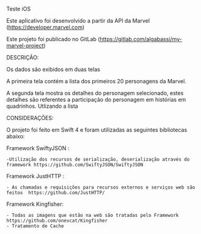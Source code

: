 
Teste iOS

Este aplicativo foi desenvolvido a partir da API da Marvel (https://developer.marvel.com) 

Este projeto foi publicado no GitLab (https://gitlab.com/algabassi/my-marvel-project)

DESCRIÇÃO: 

Os dados são exibidos em duas telas 

A primeira tela contém a lista dos primeiros 20 personagens da Marvel.

A segunda tela mostra os detalhes do personagem selecionado, estes detalhes são referentes a participação do personagem em histórias em quadrinhos. Utlizando a lista <comic>


CONSIDERAÇÕES: 

O projeto foi feito em Swift  4 e  foram utilizadas as seguintes bibliotecas abaixo:  

Framework  SwiftyJSON :

    -Utilização dos recursos de serialização, deserialização através do framework https://github.com/SwiftyJSON/SwiftyJSON

Framework  JustHTTP :

    - As chamadas e requisições para recursos externos e serviços web são feitos  https://github.com/JustHTTP/ 

Framework Kingfisher:

    - Todas as imagens que estão na web são tratadas pelo Framework https://github.com/onevcat/Kingfisher
    - Tratamento de Cache
    
    
    
